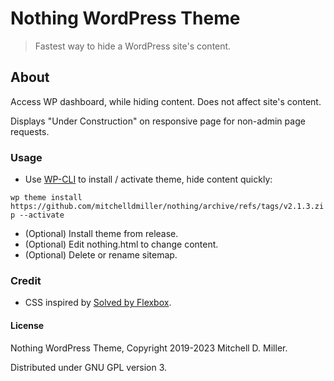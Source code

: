 Nothing WordPress Theme
====================

> Fastest way to hide a WordPress site's content.

## About
Access WP dashboard, while hiding content. Does not affect site's content.

Displays "Under Construction" on responsive page for non-admin page requests.

### Usage
- Use [WP-CLI](https://wp-cli.org/) to install / activate theme, hide content quickly:

 ``wp theme install https://github.com/mitchelldmiller/nothing/archive/refs/tags/v2.1.3.zip --activate``
- (Optional) Install theme from release.
- (Optional) Edit nothing.html to change content.
- (Optional) Delete or rename sitemap.

### Credit
* CSS inspired by [Solved by Flexbox](https://philipwalton.github.io/solved-by-flexbox/demos/vertical-centering/).

#### License
Nothing WordPress Theme, Copyright 2019-2023 Mitchell D. Miller.

Distributed under GNU GPL version 3.
